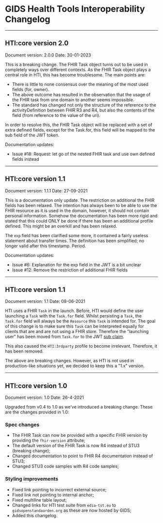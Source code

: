 # GIDS Health Tools Interoperability Changelog

---
## HTI:core version 2.0
Document version: 2.0.0
Date: 30-01-2023

This is a breaking change. The FHIR Task object turns out to be used in completely ways over different contexts. As the
FHIR Task object plays a central role in HTI, this has become troublesome. The main points are:

 * There is little to none consensus over the meaning of the most used fields (for, owner).
 * The above outcome has resulted in the observation that the usage of the FHIR task from one domain to another seems impossible.
 * The standard has changed not only the structure of the reference to the activityDefinition between FHIR R3 and R4, but also the contents of the field (from reference to the value of the uri).

In order to resolve this, the FHIR Task object will be replaced with a set of extra defined fields, except for the Task.for,
this field will be mapped to the sub field of the JWT token.

Documentation updates:
 * Issue #18: Request: let go of the nested FHIR task and use own defined fields instead

---
## HTI:core version 1.1
Document version: 1.1.1
Date: 27-09-2021

This is a documentation only update. The restriction on additional the FHIR fields has been relaxed. The intention
has always been to be able to use the FHIR resource as it is used in the domain, however, it should not contain
personal information. Somehow the documentation has been more rigid and stated that this could ONLY be done if there
has been an additional profile defined. This might be an overkill and has been relaxed.

The `exp` field has been clarified some more, it contained a fairly useless statement about transfer times. The
definition has been simplified; no longer valid after this timestamp. Period.

Documentation updates:
 * Issue #6: Explanation for the exp field in the JWT is a bit unclear
 * Issue #12: Remove the restriction of additional FHIR fields

---
## HTI:core version 1.1
Document version: 1.1
Date: 08-06-2021

HTI uses a FHIR `Task` in the launch. Before, HTI would define the user launching a `Task` with the `Task.for` field. Whilst
persisting a `Task`, the `Task.for` field will always be the `Resource` this `Task` is intended for.
The goal of this change is to make sure this `Task` can be interpreted equally for clients that are
and are not using a FHIR store. Therefore the "launching user" has been moved from `Task.for` to
the JWT [sub claim](https://datatracker.ietf.org/doc/html/rfc7519#section-4.1.2).

This also caused the `HTI:3rdparty` profile to become  irrelevant. Therefore, it has been removed.

The above are breaking changes. However, as HTI is not used in production-like situations yet, we
decided to keep this a "1.x" version.

---
## HTI:core version 1.0
Document version: 1.0
Date: 26-4-2021

Upgraded from v0.4 to 1.0 as we've introduced a breaking change. These are the changes provided in 1.0:

### Spec changes
* The FHIR Task can now be provided with a specific FHIR version by providing the `fhir-version` attribute;
* The default version of the FHIR Task is now R4 instead of STU3 (breaking change);
* Changed documentation to point to FHIR R4 documentation instead of STU3;
* Changed STU3 code samples with R4 code samples;

### Styling improvements
* Fixed link pointing to incorrect external source;
* Fixed link not pointing to internal anchor;
* Fixed multiline table layout;
* Changed links for HTI test suite from `edia-tst.eu` to `gidsopenstandaarden.org` as  these are now hosted by GIDS;
* Added this changelog.
